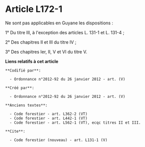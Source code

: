 # Article L172-1

Ne sont pas applicables en Guyane les dispositions :

1° Du titre III, à l'exception des articles L. 131-1 et L. 131-4 ;

2° Des chapitres II et III du titre IV ;

3° Des chapitres Ier, II, V et VI du titre V.

**Liens relatifs à cet article**

	**Codifié par**:

	  - Ordonnance n°2012-92 du 26 janvier 2012 - art. (V)

	**Créé par**:

	  - Ordonnance n°2012-92 du 26 janvier 2012 - art. (V)

	**Anciens textes**:

	  - Code forestier - art. L362-2 (VT)
	  - Code forestier - art. L442-1 (VT)
	  - Code forestier - art. L562-1 (VT), ecqc titres II et III.

	**Cite**:

	  - Code forestier (nouveau) - art. L131-1 (V)
